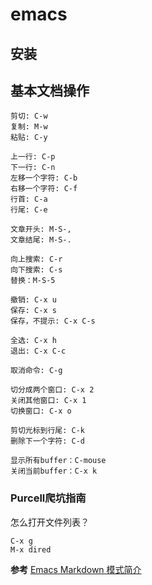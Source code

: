 # emacs #
## 安装 ##

## 基本文档操作 ##

```
剪切: C-w
复制: M-w
粘贴: C-y

上一行: C-p
下一行: C-n
左移一个字符: C-b
右移一个字符: C-f
行首: C-a
行尾: C-e

文章开头: M-S-,
文章结尾: M-S-.

向上搜索: C-r
向下搜索: C-s
替换：M-S-5

撤销: C-x u
保存: C-x s
保存，不提示: C-x C-s

全选: C-x h
退出: C-x C-c

取消命令: C-g

切分成两个窗口: C-x 2
关闭其他窗口: C-x 1
切换窗口: C-x o

剪切光标到行尾: C-k
删除下一个字符: C-d

显示所有buffer：C-mouse
关闭当前buffer：C-x k
```



### Purcell爬坑指南 ###

怎么打开文件列表？

```
C-x g 
M-x dired
```



**参考**
[Emacs Markdown 模式简介](https://linuxtoy.org/archives/emacs-markdown-mode.html)
